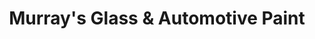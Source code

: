 ---
title: "Murray's Glass & Automotive Paint"
url: /marietta/murrays-glass-and-automotive-paint/
shop: car repair
---